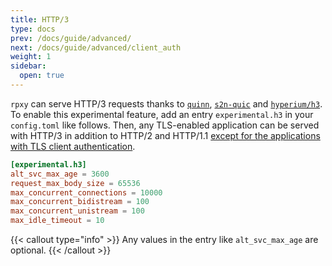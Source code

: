 ```yaml
---
title: HTTP/3
type: docs
prev: /docs/guide/advanced/
next: /docs/guide/advanced/client_auth
weight: 1
sidebar:
  open: true
---
```


`rpxy` can serve HTTP/3 requests thanks to [`quinn`](https://github.com/quinn-rs/quinn), [`s2n-quic`](https://github.com/aws/s2n-quic) and [`hyperium/h3`](https://github.com/hyperium/h3). To enable this experimental feature, add an entry `experimental.h3` in your `config.toml` like follows. Then, any TLS-enabled application can be served with HTTP/3 in addition to HTTP/2 and HTTP/1.1 [except for the applications with TLS client authentication](/docs/guide/advanced/client_auth).

```toml
[experimental.h3]
alt_svc_max_age = 3600
request_max_body_size = 65536
max_concurrent_connections = 10000
max_concurrent_bidistream = 100
max_concurrent_unistream = 100
max_idle_timeout = 10
```

{{< callout type="info" >}}
Any values in the entry like `alt_svc_max_age` are optional.
{{< /callout >}}
